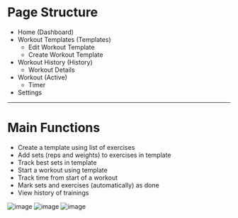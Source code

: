 # Page Structure

- Home (Dashboard)
- Workout Templates (Templates)
    - Edit Workout Template
    - Create Workout Template
- Workout History (History)
    - Workout Details
- Workout (Active)
    - Timer
- Settings

---

# Main Functions

- Create a template using list of exercises
- Add sets (reps and weights) to exercises in template
- Track best sets in template
- Start a workout using template
- Track time from start of a workout
- Mark sets and exercises (automatically) as done
- View history of trainings


![image](https://github.com/user-attachments/assets/1f4fe6c6-b7cd-4027-ba11-6d451ac00711)
![image](https://github.com/user-attachments/assets/526477ca-f0a2-4346-956a-73099bcf8362)
![image](https://github.com/user-attachments/assets/9e213890-dcc4-4a66-9eef-d456440a8bc9)
